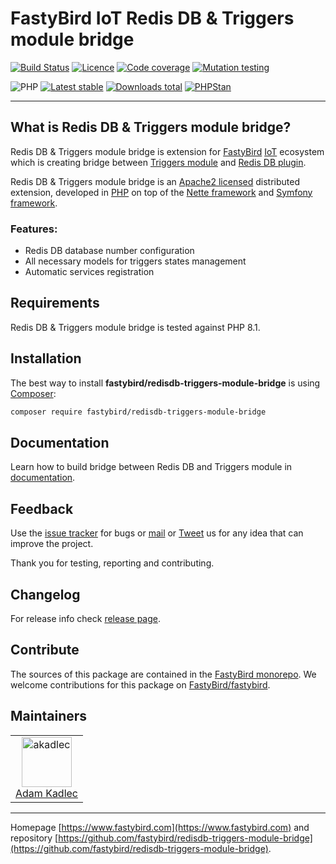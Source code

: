 # FastyBird IoT Redis DB & Triggers module bridge

[![Build Status](https://badgen.net/github/checks/FastyBird/redisdb-triggers-module-bridge/master?cache=300&style=flast-square)](https://github.com/FastyBird/redisdb-triggers-module-bridge/actions)
[![Licence](https://badgen.net/github/license/FastyBird/redisdb-triggers-module-bridge?cache=300&style=flast-square)](https://github.com/FastyBird/redisdb-triggers-module-bridge/blob/master/LICENSE.md)
[![Code coverage](https://badgen.net/coveralls/c/github/FastyBird/redisdb-triggers-module-bridge?cache=300&style=flast-square)](https://coveralls.io/r/FastyBird/redisdb-triggers-module-bridge)
[![Mutation testing](https://img.shields.io/endpoint?style=flat-square&url=https%3A%2F%2Fbadge-api.stryker-mutator.io%2Fgithub.com%2FFastyBird%2Fredisdb-triggers-module-bridge%2Fmain)](https://dashboard.stryker-mutator.io/reports/github.com/FastyBird/redisdb-triggers-module-bridge/main)

![PHP](https://badgen.net/packagist/php/FastyBird/redisdb-triggers-module-bridge?cache=300&style=flast-square)
[![Latest stable](https://badgen.net/packagist/v/FastyBird/redisdb-triggers-module-bridge/latest?cache=300&style=flast-square)](https://packagist.org/packages/FastyBird/redisdb-triggers-module-bridge)
[![Downloads total](https://badgen.net/packagist/dt/FastyBird/redisdb-triggers-module-bridge?cache=300&style=flast-square)](https://packagist.org/packages/FastyBird/redisdb-triggers-module-bridge)
[![PHPStan](https://img.shields.io/badge/PHPStan-enabled-brightgreen.svg?style=flat-square)](https://github.com/phpstan/phpstan)

***

## What is Redis DB & Triggers module bridge?

Redis DB & Triggers module bridge is extension for [FastyBird](https://www.fastybird.com) [IoT](https://en.wikipedia.org/wiki/Internet_of_things) ecosystem
which is creating bridge between [Triggers module](https://github.com/FastyBird/triggers-module) and [Redis DB plugin](https://github.com/FastyBird/redisdb-plugin).

Redis DB & Triggers module bridge is an [Apache2 licensed](http://www.apache.org/licenses/LICENSE-2.0) distributed extension, developed
in [PHP](https://www.php.net) on top of the [Nette framework](https://nette.org) and [Symfony framework](https://symfony.com).

### Features:

- Redis DB database number configuration
- All necessary models for triggers states management
- Automatic services registration

## Requirements

Redis DB & Triggers module bridge is tested against PHP 8.1.

## Installation

The best way to install **fastybird/redisdb-triggers-module-bridge** is using [Composer](http://getcomposer.org/):

```sh
composer require fastybird/redisdb-triggers-module-bridge
```

## Documentation

Learn how to build bridge between Redis DB and Triggers module
in [documentation](https://github.com/FastyBird/redisdb-triggers-module-bridge/blob/master/docs/index.md).

## Feedback

Use the [issue tracker](https://github.com/FastyBird/fastybird/issues) for bugs
or [mail](mailto:code@fastybird.com) or [Tweet](https://twitter.com/fastybird) us for any idea that can improve the
project.

Thank you for testing, reporting and contributing.

## Changelog

For release info check [release page](https://github.com/FastyBird/fastybird/releases).

## Contribute

The sources of this package are contained in the [FastyBird monorepo](https://github.com/FastyBird/fastybird). We welcome contributions for this package on [FastyBird/fastybird](https://github.com/FastyBird/).

## Maintainers

<table>
	<tbody>
		<tr>
			<td align="center">
				<a href="https://github.com/akadlec">
					<img alt="akadlec" width="80" height="80" src="https://avatars3.githubusercontent.com/u/1866672?s=460&amp;v=4" />
				</a>
				<br>
				<a href="https://github.com/akadlec">Adam Kadlec</a>
			</td>
		</tr>
	</tbody>
</table>

***
Homepage [https://www.fastybird.com](https://www.fastybird.com) and
repository [https://github.com/fastybird/redisdb-triggers-module-bridge](https://github.com/fastybird/redisdb-triggers-module-bridge).
